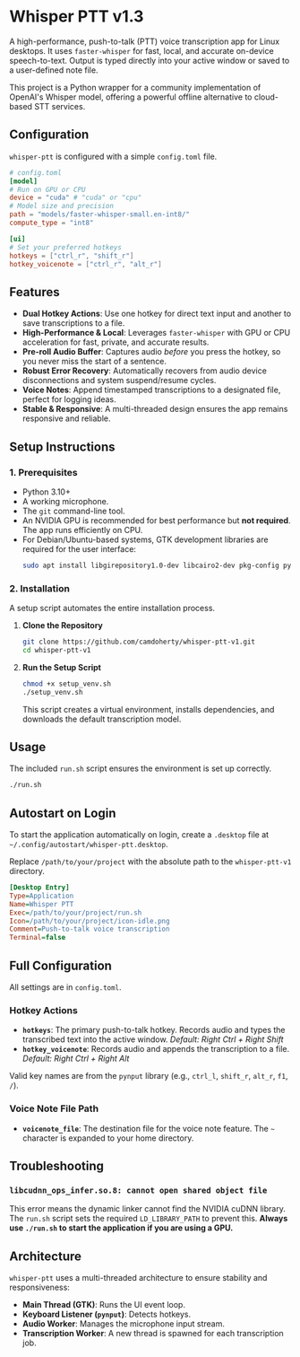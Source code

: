# Whisper PTT v1.3
A high-performance, push-to-talk (PTT) voice transcription app for Linux desktops. It uses `faster-whisper` for fast, local, and accurate on-device speech-to-text. Output is typed directly into your active window or saved to a user-defined note file.

This project is a Python wrapper for a community implementation of OpenAI's Whisper model, offering a powerful offline alternative to cloud-based STT services.

## Configuration
`whisper-ptt` is configured with a simple `config.toml` file.

```toml
# config.toml
[model]
# Run on GPU or CPU
device = "cuda" # "cuda" or "cpu"
# Model size and precision
path = "models/faster-whisper-small.en-int8/"
compute_type = "int8"

[ui]
# Set your preferred hotkeys
hotkeys = ["ctrl_r", "shift_r"]
hotkey_voicenote = ["ctrl_r", "alt_r"]
```

## Features
- **Dual Hotkey Actions**: Use one hotkey for direct text input and another to save transcriptions to a file.
- **High-Performance & Local**: Leverages `faster-whisper` with GPU or CPU acceleration for fast, private, and accurate results.
- **Pre-roll Audio Buffer**: Captures audio *before* you press the hotkey, so you never miss the start of a sentence.
- **Robust Error Recovery**: Automatically recovers from audio device disconnections and system suspend/resume cycles.
- **Voice Notes**: Append timestamped transcriptions to a designated file, perfect for logging ideas.
- **Stable & Responsive**: A multi-threaded design ensures the app remains responsive and reliable.

## Setup Instructions
### 1. Prerequisites
-   Python 3.10+
-   A working microphone.
-   The `git` command-line tool.
-   An NVIDIA GPU is recommended for best performance but **not required**. The app runs efficiently on CPU.
-   For Debian/Ubuntu-based systems, GTK development libraries are required for the user interface:
    ```bash
    sudo apt install libgirepository1.0-dev libcairo2-dev pkg-config python3-dev python3-gi gir1.2-gtk-3.0 libgtk-3-dev
    ```

### 2. Installation
A setup script automates the entire installation process.

1.  **Clone the Repository**
    ```bash
    git clone https://github.com/camdoherty/whisper-ptt-v1.git
    cd whisper-ptt-v1
    ```

2.  **Run the Setup Script**
    ```bash
    chmod +x setup_venv.sh
    ./setup_venv.sh
    ```
    This script creates a virtual environment, installs dependencies, and downloads the default transcription model.

## Usage
The included `run.sh` script ensures the environment is set up correctly.

```bash
./run.sh
```

## Autostart on Login
To start the application automatically on login, create a `.desktop` file at `~/.config/autostart/whisper-ptt.desktop`.

Replace `/path/to/your/project` with the absolute path to the `whisper-ptt-v1` directory.
```ini
[Desktop Entry]
Type=Application
Name=Whisper PTT
Exec=/path/to/your/project/run.sh
Icon=/path/to/your/project/icon-idle.png
Comment=Push-to-talk voice transcription
Terminal=false
```

## Full Configuration
All settings are in `config.toml`.

### Hotkey Actions
- **`hotkeys`**: The primary push-to-talk hotkey. Records audio and types the transcribed text into the active window. *Default: Right Ctrl + Right Shift*
- **`hotkey_voicenote`**: Records audio and appends the transcription to a file. *Default: Right Ctrl + Right Alt*

Valid key names are from the `pynput` library (e.g., `ctrl_l`, `shift_r`, `alt_r`, `f1`, `/`).

### Voice Note File Path
- **`voicenote_file`**: The destination file for the voice note feature. The `~` character is expanded to your home directory.

## Troubleshooting
### `libcudnn_ops_infer.so.8: cannot open shared object file`
This error means the dynamic linker cannot find the NVIDIA cuDNN library. The `run.sh` script sets the required `LD_LIBRARY_PATH` to prevent this. **Always use `./run.sh` to start the application if you are using a GPU.**

## Architecture
`whisper-ptt` uses a multi-threaded architecture to ensure stability and responsiveness:
-   **Main Thread (GTK)**: Runs the UI event loop.
-   **Keyboard Listener (`pynput`)**: Detects hotkeys.
-   **Audio Worker**: Manages the microphone input stream.
-   **Transcription Worker**: A new thread is spawned for each transcription job.
